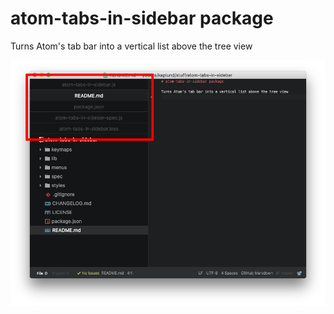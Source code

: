 # atom-tabs-in-sidebar package

Turns Atom's tab bar into a vertical list above the tree view

![Screenshot](https://raw.githubusercontent.com/dbkaplun/atom-tabs-in-sidebar/master/screenshot.png)
